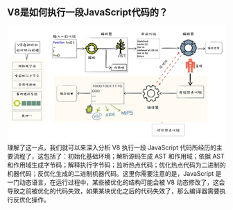 <!--
 * @Author: zhangyu
 * @Email: zhangdulin@outlook.com
 * @Date: 2022-09-21 18:51:48
 * @LastEditors: zhangyu
 * @LastEditTime: 2022-09-22 13:40:56
 * @Description: 
-->

## V8是如何执行一段JavaScript代码的？

![V8 执行 JavaScript ](../img/8a34ae8c1a7a0f87e19b1384a025e354.jpg "V8 执行 JavaScript ")
理解了这一点，我们就可以来深入分析 V8 执行一段 JavaScript 代码所经历的主要流程了，这包括了：初始化基础环境；解析源码生成 AST 和作用域；依据 AST 和作用域生成字节码；解释执行字节码；监听热点代码；优化热点代码为二进制的机器代码；反优化生成的二进制机器代码。这里你需要注意的是，JavaScript 是一门动态语言，在运行过程中，某些被优化的结构可能会被 V8 动态修改了，这会导致之前被优化的代码失效，如果某块优化之后的代码失效了，那么编译器需要执行反优化操作。


<Gitalk />

